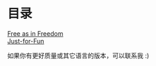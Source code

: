 # 目录

[Free as in Freedom](Free-as-in-Freedom)  
[Just-for-Fun](Just-for-Fun.pdf)  


如果你有更好质量或其它语言的版本，可以联系我 :)

